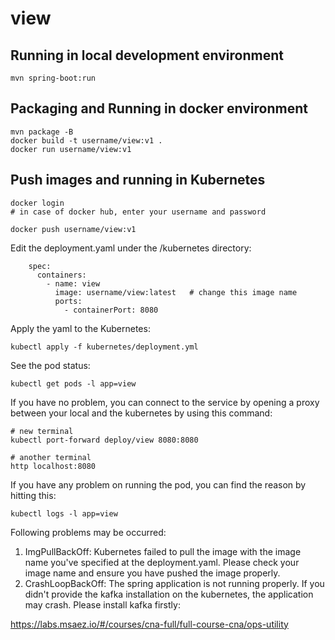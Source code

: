 # view

## Running in local development environment

```
mvn spring-boot:run
```

## Packaging and Running in docker environment

```
mvn package -B
docker build -t username/view:v1 .
docker run username/view:v1
```

## Push images and running in Kubernetes

```
docker login 
# in case of docker hub, enter your username and password

docker push username/view:v1
```

Edit the deployment.yaml under the /kubernetes directory:
```
    spec:
      containers:
        - name: view
          image: username/view:latest   # change this image name
          ports:
            - containerPort: 8080

```

Apply the yaml to the Kubernetes:
```
kubectl apply -f kubernetes/deployment.yml
```

See the pod status:
```
kubectl get pods -l app=view
```

If you have no problem, you can connect to the service by opening a proxy between your local and the kubernetes by using this command:
```
# new terminal
kubectl port-forward deploy/view 8080:8080

# another terminal
http localhost:8080
```

If you have any problem on running the pod, you can find the reason by hitting this:
```
kubectl logs -l app=view
```

Following problems may be occurred:

1. ImgPullBackOff:  Kubernetes failed to pull the image with the image name you've specified at the deployment.yaml. Please check your image name and ensure you have pushed the image properly.
1. CrashLoopBackOff: The spring application is not running properly. If you didn't provide the kafka installation on the kubernetes, the application may crash. Please install kafka firstly:

https://labs.msaez.io/#/courses/cna-full/full-course-cna/ops-utility

